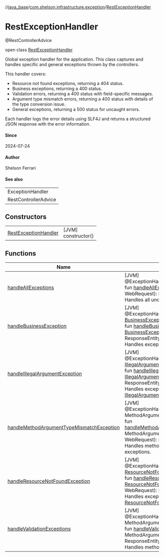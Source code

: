 //[java_base](../../../index.md)/[com.shelson.infrastructure.exception](../index.md)/[RestExceptionHandler](index.md)

# RestExceptionHandler

@RestControllerAdvice

open class [RestExceptionHandler](index.md)

Global exception handler for the application. This class captures and handles specific and general exceptions thrown by the controllers. 

 This handler covers: 

- Resource not found exceptions, returning a 404 status.
- Business exceptions, returning a 400 status.
- Validation errors, returning a 400 status with field-specific messages.
- Argument type mismatch errors, returning a 400 status with details of the type conversion issue.
- General exceptions, returning a 500 status for uncaught errors.

 Each handler logs the error details using SLF4J and returns a structured JSON response with the error information.

#### Since

2024-07-24

#### Author

Shelson Ferrari

#### See also

| |
|---|
| ExceptionHandler |
| RestControllerAdvice |

## Constructors

| | |
|---|---|
| [RestExceptionHandler](-rest-exception-handler.md) | [JVM]<br>constructor() |

## Functions

| Name | Summary |
|---|---|
| [handleAllExceptions](handle-all-exceptions.md) | [JVM]<br>@ExceptionHandler(value = [Exception::class](https://docs.oracle.com/javase/8/docs/api/java/lang/Exception.html))<br>fun [handleAllExceptions](handle-all-exceptions.md)(ex: [Exception](https://docs.oracle.com/javase/8/docs/api/java/lang/Exception.html), request: WebRequest): ResponseEntity&lt;[Any](https://kotlinlang.org/api/latest/jvm/stdlib/kotlin/-any/index.html)&gt;<br>Handles all uncaught exceptions. |
| [handleBusinessException](handle-business-exception.md) | [JVM]<br>@ExceptionHandler(value = [BusinessException::class](../-business-exception/index.md))<br>fun [handleBusinessException](handle-business-exception.md)(ex: [BusinessException](../-business-exception/index.md), request: WebRequest): ResponseEntity&lt;[Any](https://kotlinlang.org/api/latest/jvm/stdlib/kotlin/-any/index.html)&gt;<br>Handles exceptions of type [BusinessException](../-business-exception/index.md). |
| [handleIllegalArgumentException](handle-illegal-argument-exception.md) | [JVM]<br>@ExceptionHandler(value = [IllegalArgumentException::class](https://docs.oracle.com/javase/8/docs/api/java/lang/IllegalArgumentException.html))<br>fun [handleIllegalArgumentException](handle-illegal-argument-exception.md)(ex: [IllegalArgumentException](https://docs.oracle.com/javase/8/docs/api/java/lang/IllegalArgumentException.html), request: WebRequest): ResponseEntity&lt;[Any](https://kotlinlang.org/api/latest/jvm/stdlib/kotlin/-any/index.html)&gt;<br>Handles exceptions of type [IllegalArgumentException](https://docs.oracle.com/javase/8/docs/api/java/lang/IllegalArgumentException.html). |
| [handleMethodArgumentTypeMismatchException](handle-method-argument-type-mismatch-exception.md) | [JVM]<br>@ExceptionHandler(value = MethodArgumentTypeMismatchException::class)<br>fun [handleMethodArgumentTypeMismatchException](handle-method-argument-type-mismatch-exception.md)(ex: MethodArgumentTypeMismatchException, request: WebRequest): ResponseEntity&lt;[Any](https://kotlinlang.org/api/latest/jvm/stdlib/kotlin/-any/index.html)&gt;<br>Handles method argument type mismatch exceptions. |
| [handleResourceNotFoundException](handle-resource-not-found-exception.md) | [JVM]<br>@ExceptionHandler(value = [ResourceNotFoundException::class](../-resource-not-found-exception/index.md))<br>fun [handleResourceNotFoundException](handle-resource-not-found-exception.md)(ex: [ResourceNotFoundException](../-resource-not-found-exception/index.md), request: WebRequest): ResponseEntity&lt;[Any](https://kotlinlang.org/api/latest/jvm/stdlib/kotlin/-any/index.html)&gt;<br>Handles exceptions of type [ResourceNotFoundException](../-resource-not-found-exception/index.md). |
| [handleValidationExceptions](handle-validation-exceptions.md) | [JVM]<br>@ExceptionHandler(value = MethodArgumentNotValidException::class)<br>fun [handleValidationExceptions](handle-validation-exceptions.md)(ex: MethodArgumentNotValidException): ResponseEntity&lt;[Any](https://kotlinlang.org/api/latest/jvm/stdlib/kotlin/-any/index.html)&gt;<br>Handles method argument validation exceptions. |
